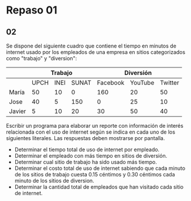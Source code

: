 # Repaso 01

## 02

Se dispone del siguiente cuadro que contiene el tiempo en minutos
de internet usado por los empleados de una empresa en sitios
categorizados como "trabajo" y "diversion":

<table>
  <thead>
    <tr>
      <th></th>
      <th colspan="3">Trabajo</th>
      <th colspan="3">Diversión</th>
    </tr>
  </thead>
  <tbody>
    <tr>
      <td></td>
      <td>UPCH</td>
      <td>INEI</td>
      <td>SUNAT</td>
      <td>Facebook</td>
      <td>YouTube</td>
      <td>Twitter</td>
    </tr>
    <tr>
      <td>María</td>
      <td>50</td>
      <td>10</td>
      <td>0</td>
      <td>160</td>
      <td>20</td>
      <td>50</td>
    </tr>
    <tr>
      <td>Jose</td>
      <td>40</td>
      <td>5</td>
      <td>150</td>
      <td>0</td>
      <td>25</td>
      <td>10</td>
    </tr>
    <tr>
      <td>Javier</td>
      <td>5</td>
      <td>10</td>
      <td>20</td>
      <td>30</td>
      <td>50</td>
      <td>40</td>
    </tr>
  </tbody>
</table>

Escribir un programa para elaborar un reporte con información de
interés relacionada con el uso de internet según se indica en
cada uno de los siguientes literales. Las respuestas deben
mostrarse por pantalla.

- Determinar el tiempo total de uso de internet por empleado.
- Determinar el empleado con más tiempo en sitios de diversión.
- Determinar cual sitio de trabajo ha sido usado más tiempo.
- Determinar el costo total de uso de internet sabiendo que cada
  minuto de los sitios de trabajo cuesta 0.15 céntimos y 0.30
  céntimos cada minuto de los sitios de diversion.
- Determinar la cantidad total de empleados que han visitado cada
  sitio de internet.
